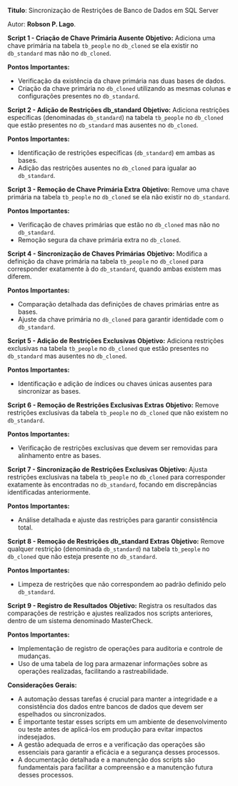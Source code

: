 **Titulo**: Sincronização de Restrições de Banco de Dados em SQL Server

Autor: **Robson P. Lago**.

**Script 1 - Criação de Chave Primária Ausente**
**Objetivo:** Adiciona uma chave primária na tabela `tb_people` no `db_cloned` se ela existir no `db_standard` mas não no `db_cloned`.

**Pontos Importantes:**
- Verificação da existência da chave primária nas duas bases de dados.
- Criação da chave primária no `db_cloned` utilizando as mesmas colunas e configurações presentes no `db_standard`.

**Script 2 - Adição de Restrições db_standard**
**Objetivo:** Adiciona restrições específicas (denominadas `db_standard`) na tabela `tb_people` no `db_cloned` que estão presentes no `db_standard` mas ausentes no `db_cloned`.

**Pontos Importantes:**
- Identificação de restrições específicas (`db_standard`) em ambas as bases.
- Adição das restrições ausentes no `db_cloned` para igualar ao `db_standard`.

**Script 3 - Remoção de Chave Primária Extra**
**Objetivo:** Remove uma chave primária na tabela `tb_people` no `db_cloned` se ela não existir no `db_standard`.

**Pontos Importantes:**
- Verificação de chaves primárias que estão no `db_cloned` mas não no `db_standard`.
- Remoção segura da chave primária extra no `db_cloned`.

**Script 4 - Sincronização de Chaves Primárias**
**Objetivo:** Modifica a definição da chave primária na tabela `tb_people` no `db_cloned` para corresponder exatamente à do `db_standard`, quando ambas existem mas diferem.

**Pontos Importantes:**
- Comparação detalhada das definições de chaves primárias entre as bases.
- Ajuste da chave primária no `db_cloned` para garantir identidade com o `db_standard`.

**Script 5 - Adição de Restrições Exclusivas**
**Objetivo:** Adiciona restrições exclusivas na tabela `tb_people` no `db_cloned` que estão presentes no `db_standard` mas ausentes no `db_cloned`.

**Pontos Importantes:**
- Identificação e adição de índices ou chaves únicas ausentes para sincronizar as bases.

**Script 6 - Remoção de Restrições Exclusivas Extras**
**Objetivo:** Remove restrições exclusivas da tabela `tb_people` no `db_cloned` que não existem no `db_standard`.

**Pontos Importantes:**
- Verificação de restrições exclusivas que devem ser removidas para alinhamento entre as bases.

**Script 7 - Sincronização de Restrições Exclusivas**
**Objetivo:** Ajusta restrições exclusivas na tabela `tb_people` no `db_cloned` para corresponder exatamente às encontradas no `db_standard`, focando em discrepâncias identificadas anteriormente.

**Pontos Importantes:**
- Análise detalhada e ajuste das restrições para garantir consistência total.

**Script 8 - Remoção de Restrições db_standard Extras**
**Objetivo:** Remove qualquer restrição (denominada `db_standard`) na tabela `tb_people` no `db_cloned` que não esteja presente no `db_standard`.

**Pontos Importantes:**
- Limpeza de restrições que não correspondem ao padrão definido pelo `db_standard`.

**Script 9 - Registro de Resultados**
**Objetivo:** Registra os resultados das comparações de restrição e ajustes realizados nos scripts anteriores, dentro de um sistema denominado MasterCheck.

**Pontos Importantes:**
- Implementação de registro de operações para auditoria e controle de mudanças.
- Uso de uma tabela de log para armazenar informações sobre as operações realizadas, facilitando a rastreabilidade.

**Considerações Gerais:**
- A automação dessas tarefas é crucial para manter a integridade e a consistência dos dados entre bancos de dados que devem ser espelhados ou sincronizados.
- É importante testar esses scripts em um ambiente de desenvolvimento ou teste antes de aplicá-los em produção para evitar impactos indesejados.
- A gestão adequada de erros e a verificação das operações são essenciais para garantir a eficácia e a segurança desses processos.
- A documentação detalhada e a manutenção dos scripts são fundamentais para facilitar a compreensão e a manutenção futura desses processos.
